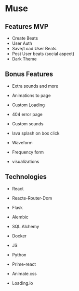 # Muse

## Features MVP

* Create Beats
* User Auth
* Save/Load User Beats
* Post User beats (social aspect)
* Dark Theme

## Bonus Features

* Extra sounds and more
* Animations to page
* Custom Loading
* 404 error page
* Custom sounds
  
* lava splash on box click
* Waveform
* Frequency form
* visualizations

## Technologies

* React
* Reacte-Router-Dom
* Flask
* Alembic
* SQL Alchemy
* Docker
* JS
* Python

* Prime-react
* Animate.css
* Loading.io
